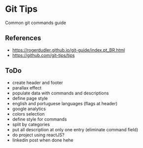 # Git Tips

Common git commands guide



## References

- https://rogerdudler.github.io/git-guide/index.pt_BR.html
- https://github.com/git-tips/tips


## ToDo

- create header and footer
- parallax effect
- populate data with commands and descriptions
- define page style
- english and portuguese languages (flags at header)
- google analytics
- colors selection
- define style for commands
- split by categories
- put all description at only one entry (eliminate command field)
- do project using reactJS?
- linkedin post when done hehe